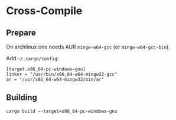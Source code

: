 # Cross-Compile

## Prepare

On archlinux one needs AUR `mingw-w64-gcc` (or `mingw-w64-gcc-bin`).

Add `~/.cargo/config`:
```
[target.x86_64-pc-windows-gnu]
linker = "/usr/bin/x86_64-w64-mingw32-gcc"
ar = "/usr/x86_64-w64-mingw32/bin/ar"
```

## Building

```
cargo build --target=x86_64-pc-windows-gnu
```